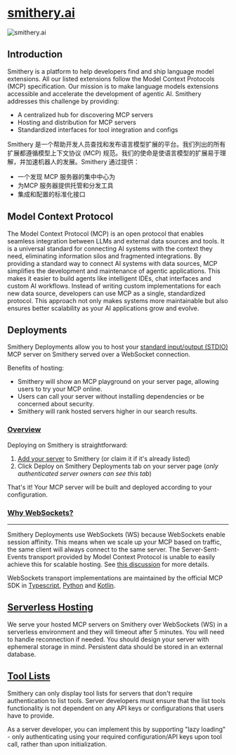 # [smithery.ai](https://smithery.ai/)

![smithery.ai](https://nav.programnotes.cn/images/mcp/mcp-smithery.ai.png)

## Introduction

Smithery is a platform to help developers find and ship language model extensions. All our listed extensions follow the Model Context Protocols (MCP) specification. Our mission is to make language models extensions accessible and accelerate the development of agentic AI. Smithery addresses this challenge by providing:
- A centralized hub for discovering MCP servers
- Hosting and distribution for MCP servers
- Standardized interfaces for tool integration and configs

Smithery 是一个帮助开发人员查找和发布语言模型扩展的平台。我们列出的所有扩展都遵循模型上下文协议 (MCP) 规范。我们的使命是使语言模型的扩展易于理解，并加速机器人的发展。Smithery 通过提供：
- 一个发现 MCP 服务器的集中中心为
- 为MCP 服务器提供托管和分发工具
- 集成和配置的标准化接口

## Model Context Protocol

The Model Context Protocol (MCP) is an open protocol that enables seamless integration between LLMs and external data sources and tools. It is a universal standard for connecting AI systems with the context they need, eliminating information silos and fragmented integrations. By providing a standard way to connect AI systems with data sources, MCP simplifies the development and maintenance of agentic applications. This makes it easier to build agents like intelligent IDEs, chat interfaces and custom AI workflows. Instead of writing custom implementations for each new data source, developers can use MCP as a single, standardized protocol. This approach not only makes systems more maintainable but also ensures better scalability as your AI applications grow and evolve.

## Deployments

Smithery Deployments allow you to host your [standard input/output (STDIO)](https://modelcontextprotocol.io/docs/concepts/transports#standard-input-output-stdio) MCP server on Smithery served over a WebSocket connection.

Benefits of hosting:

*   Smithery will show an MCP playground on your server page, allowing users to try your MCP online.
*   Users can call your server without installing dependencies or be concerned about security.
*   Smithery will rank hosted servers higher in our search results.

### [Overview](https://smithery.ai/docs/deployments#overview)

Deploying on Smithery is straightforward:

1.  [Add your server](https://smithery.ai/new) to Smithery (or claim it if it's already listed)
2.  Click Deploy on Smithery Deployments tab on your server page (_only authenticated server owners can see this tab_)

That's it! Your MCP server will be built and deployed according to your configuration.

### [Why WebSockets?](https://smithery.ai/docs/deployments#why-websockets)
----------------------------------------------------------------------

Smithery Deployments use WebSockets (WS) because WebSockets enable session affinity. This means when we scale up your MCP based on traffic, the same client will always connect to the same server. The Server-Sent-Events transport provided by Model Context Protocol is unable to easily achieve this for scalable hosting. See [this discussion](https://github.com/modelcontextprotocol/specification/discussions/102) for more details.

WebSockets transport implementations are maintained by the official MCP SDK in [Typescript](https://github.com/modelcontextprotocol/typescript-sdk/blob/main/src/client/websocket.ts), [Python](https://github.com/modelcontextprotocol/python-sdk/blob/main/src/mcp/server/websocket.py) and [Kotlin](https://github.com/modelcontextprotocol/kotlin-sdk/blob/main/src/commonMain/kotlin/io/modelcontextprotocol/kotlin/sdk/shared/WebSocketMcpTransport.kt).

[Serverless Hosting](https://smithery.ai/docs/deployments#serverless-hosting)
-----------------------------------------------------------------------------

We serve your hosted MCP servers on Smithery over WebSockets (WS) in a serverless environment and they will timeout after 5 minutes. You will need to handle reconnection if needed. You should design your server with ephemeral storage in mind. Persistent data should be stored in an external database.

[Tool Lists](https://smithery.ai/docs/deployments#tool-lists)
-------------------------------------------------------------

Smithery can only display tool lists for servers that don't require authentication to list tools. Server developers must ensure that the list tools functionality is not dependent on any API keys or configurations that users have to provide.

As a server developer, you can implement this by supporting "lazy loading" - only authenticating using your required configuration/API keys upon tool call, rather than upon initialization.